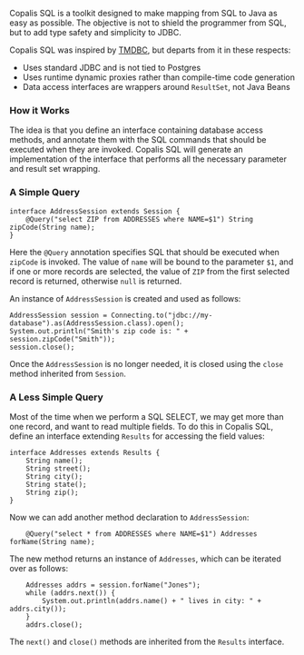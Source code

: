 Copalis SQL is a toolkit designed to make mapping from SQL to Java as easy as possible.
The objective is not to shield the programmer from SQL,
but to add type safety and simplicity to JDBC.

Copalis SQL was inspired by [TMDBC](https://tmdbc.dev.java.net/), but departs from it in these respects:

+ Uses standard JDBC and is not tied to Postgres
+ Uses runtime dynamic proxies rather than compile-time code generation
+ Data access interfaces are wrappers around `ResultSet`, not Java Beans

### How it Works

The idea is that you define an interface containing database access methods,
and annotate them with the SQL commands that should be executed when they are invoked.
Copalis SQL will generate an implementation of the interface that performs all the necessary
parameter and result set wrapping.

### A Simple Query

    interface AddressSession extends Session {
        @Query("select ZIP from ADDRESSES where NAME=$1") String zipCode(String name);
    }

Here the `@Query` annotation specifies SQL that should be executed when `zipCode` is invoked.
The value of `name` will be bound to the parameter `$1`,
and if one or more records are selected,
the value of `ZIP` from the first selected record is returned,
otherwise `null` is returned.

An instance of `AddressSession` is created and used as follows:

    AddressSession session = Connecting.to("jdbc://my-database").as(AddressSession.class).open();
    System.out.println("Smith's zip code is: " + session.zipCode("Smith"));
    session.close();

Once the `AddressSession` is no longer needed, it is closed using the `close` method inherited from `Session`.

### A Less Simple Query

Most of the time when we perform a SQL SELECT,
we may get more than one record,
and want to read multiple fields.
To do this in Copalis SQL,
define an interface extending `Results` for accessing the field values:

    interface Addresses extends Results {
        String name();
        String street();
        String city();
        String state();
        String zip();
    }

Now we can add another method declaration to `AddressSession`:

        @Query("select * from ADDRESSES where NAME=$1") Addresses forName(String name);

The new method returns an instance of `Addresses`,
which can be iterated over as follows:

        Addresses addrs = session.forName("Jones");
        while (addrs.next()) {
            System.out.println(addrs.name() + " lives in city: " + addrs.city());
        }
        addrs.close();

The `next()` and `close()` methods are inherited from the `Results` interface.

